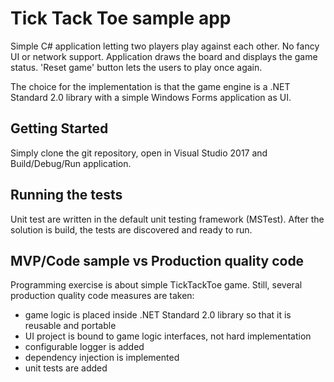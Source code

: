 # Tick Tack Toe sample app

Simple C# application letting two players play against each other. No fancy UI or network support.
Application draws the board and displays the game status. 'Reset game' button lets the users to play once again.

The choice for the implementation is that the game engine is a .NET Standard 2.0 library with a simple Windows Forms application as UI.

## Getting Started

Simply clone the git repository, open in Visual Studio 2017 and Build/Debug/Run application.

## Running the tests

Unit test are written in the default unit testing framework (MSTest). After the solution is build, the tests are discovered and ready to run.

## MVP/Code sample vs Production quality code

Programming exercise is about simple TickTackToe game. Still, several production quality code measures are taken:
* game logic is placed inside .NET Standard 2.0 library so that it is reusable and portable
* UI project is bound to game logic interfaces, not hard implementation
* configurable logger is added 
* dependency injection is implemented
* unit tests are added 